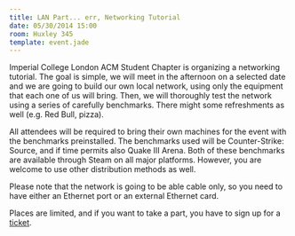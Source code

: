 ```yaml
---
title: LAN Part... err, Networking Tutorial
date: 05/30/2014 15:00
room: Huxley 345
template: event.jade
---
```

Imperial College London ACM Student Chapter is organizing a networking
tutorial. The goal is simple, we will meet in the afternoon on a
selected date and we are going to build our own local network, using
only the equipment that each one of us will bring. Then, we will
thoroughly test the network using a series of carefully benchmarks.
There might some refreshments as well (e.g. Red Bull, pizza).

<span class="more"></span>

All attendees will be required to bring their own machines for the event
with the benchmarks preinstalled. The benchmarks used will be
Counter-Strike: Source, and if time permits also Quake III Arena. Both
of these benchmarks are available through Steam on all major platforms.
However, you are welcome to use other distribution methods as well.

Please note that the network is going to be able cable only, so you need
to have either an Ethernet port or an external Ethernet card.

Places are limited, and if you want to take a part, you have to sign up
for a
[ticket](http://www.eventbrite.co.uk/e/lan-part-err-networking-tutorial-tickets-11570322145).
